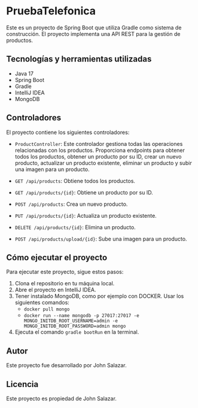 # PruebaTelefonica

Este es un proyecto de Spring Boot que utiliza Gradle como sistema de construcción. El proyecto implementa una API REST para la gestión de productos.

## Tecnologías y herramientas utilizadas

- Java 17
- Spring Boot
- Gradle
- IntelliJ IDEA
- MongoDB

## Controladores

El proyecto contiene los siguientes controladores:

- `ProductController`: Este controlador gestiona todas las operaciones relacionadas con los productos. Proporciona endpoints para obtener todos los productos, obtener un producto por su ID, crear un nuevo producto, actualizar un producto existente, eliminar un producto y subir una imagen para un producto.

- `GET /api/products`: Obtiene todos los productos.
- `GET /api/products/{id}`: Obtiene un producto por su ID.
- `POST /api/products`: Crea un nuevo producto.
- `PUT /api/products/{id}`: Actualiza un producto existente.
- `DELETE /api/products/{id}`: Elimina un producto.
- `POST /api/products/upload/{id}`: Sube una imagen para un producto.

## Cómo ejecutar el proyecto

Para ejecutar este proyecto, sigue estos pasos:

1. Clona el repositorio en tu máquina local.
2. Abre el proyecto en IntelliJ IDEA.
3. Tener instalado MongoDB, como por ejemplo con DOCKER. Usar los siguientes comandos:
	- `docker pull mongo`
	- `docker run --name mongodb -p 27017:27017 -e MONGO_INITDB_ROOT_USERNAME=admin -e MONGO_INITDB_ROOT_PASSWORD=admin mongo`
4. Ejecuta el comando `gradle bootRun` en la terminal.

## Autor

Este proyecto fue desarrollado por John Salazar.

## Licencia

Este proyecto es propiedad de John Salazar.
